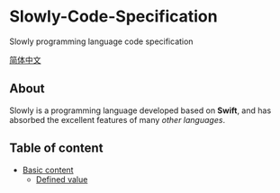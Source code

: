 # Slowly-Code-Specification
Slowly programming language code specification

[简体中文](README-CN.md)

## About
Slowly is a programming language developed based on **Swift**, and has absorbed the excellent features of many *other languages*.

## Table of content
- [Basic content](Basic-Content)
	* [Defined value](Basic-Content/defined-value.md)